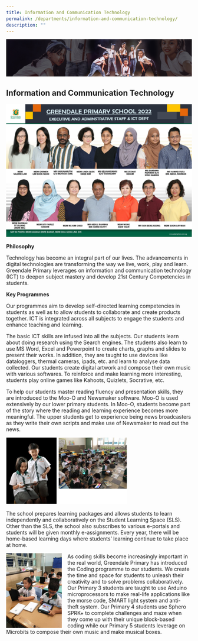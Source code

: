 ```yaml
---
title: Information and Communication Technology
permalink: /departments/information-and-communication-technology/
description: ""
---
```

![](/images/About%20Us/subbanner1.jpg)


## **Information and Communication Technology**


![](/images/Departments/Executive%20and%20Administrative%20Staff.jpg)



**Philosophy**

  

Technology has become an integral part of our lives. The advancements in digital technologies are transforming the way we live, work, play and learn. Greendale Primary leverages on information and communication technology (ICT) to deepen subject mastery and develop 21st Century Competencies in students.

  

**Key Programmes**

  

Our programmes aim to develop self-directed learning competencies in students as well as to allow students to collaborate and create products together. ICT is integrated across all subjects to engage the students and enhance teaching and learning.

  

The basic ICT skills are infused into all the subjects. Our students learn about doing research using the Search engines. The students also learn to use MS Word, Excel and Powerpoint to create charts, graphs and slides to present their works. In addition, they are taught to use devices like dataloggers, thermal cameras, ipads, etc. and learn to analyse data collected. Our students create digital artwork and compose their own music with various softwares. To reinforce and make learning more interesting, students play online games like Kahoots, Quizlets, Socrative, etc.

  

To help our students master reading fluency and presentation skills, they are introduced to the Moo-O and Newsmaker software. Moo-O is used extensively by our lower primary students. In Moo-O, students become part of the story where the reading and learning experience becomes more meaningful. The upper students get to experience being news broadcasters as they write their own scripts and make use of Newsmaker to read out the news.


<img src="/images/Departments/ICT%201.jpg"  
     style="width:65%">



The school prepares learning packages and allows students to learn independently and collaboratively on the Student Learning Space (SLS). Other than the SLS, the school also subscribes to various e-portals and students will be given monthly e-assignments. Every year, there will be home-based learning days where students’ learning continue to take place at home.


<img src="/images/Departments/ICT%202.jpg" style="width:30%;margin-right:15px;" align = "left">


As coding skills become increasingly important in the real world, Greendale Primary has introduced the Coding programme to our students. We create the time and space for students to unleash their creativity and to solve problems collaboratively. Our Primary 3 students are taught to use Arduino microprocessors to make real-life applications like the morse code, SMART light system and anti-theft system. Our Primary 4 students use Sphero SPRK+ to complete challenges and maze when they come up with their unique block-based coding while our Primary 5 students leverage on Microbits to compose their own music and make musical boxes.
